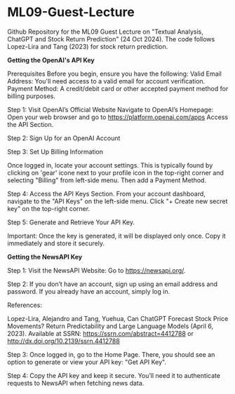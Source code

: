 # ML09-Guest-Lecture
Github Repository for the ML09 Guest Lecture on "Textual Analysis, ChatGPT and Stock Return Prediction" (24 Oct 2024). 
The code follows Lopez-Lira and Tang (2023) for stock return prediction.

**Getting the OpenAI's API Key**

Prerequisites
Before you begin, ensure you have the following:
Valid Email Address: You'll need access to a valid email for account verification.
Payment Method: A credit/debit card or other accepted payment method for billing purposes.

Step 1: Visit OpenAI’s Official Website
Navigate to OpenAI’s Homepage:
Open your web browser and go to https://platform.openai.com/apps
Access the API Section.

Step 2: Sign Up for an OpenAI Account

Step 3: Set Up Billing Information

Once logged in, locate your account settings. This is typically found by clicking on 'gear' icone next to your profile icon in the top-right corner and selecting "Billing" from left-side menu. Then add a Payment Method.

Step 4: Access the API Keys Section. From your account dashboard, navigate to the "API Keys" on the left-side menu. Click "+ Create new secret key" on the top-right corner.

Step 5: Generate and Retrieve Your API Key.

Important: Once the key is generated, it will be displayed only once. Copy it immediately and store it securely.

**Getting the NewsAPI Key**

Step 1: Visit the NewsAPI Website: Go to https://newsapi.org/.

Step 2: If you don’t have an account, sign up using an email address and password. If you already have an account, simply log in.

References:

Lopez-Lira, Alejandro and Tang, Yuehua, Can ChatGPT Forecast Stock Price Movements? Return Predictability and Large Language Models (April 6, 2023). Available at SSRN: https://ssrn.com/abstract=4412788 or http://dx.doi.org/10.2139/ssrn.4412788

Step 3: Once logged in, go to the Home Page. There, you should see an option to generate or view your API key: "Get API Key".

Step 4: Copy the API key and keep it secure. You’ll need it to authenticate requests to NewsAPI when fetching news data.

